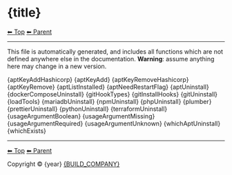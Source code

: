 # {title}

<!-- TEMPLATE header 2 -->
[⬅ Top](index.md) [⬅ Parent ](../index.md)
<hr />

This file is automatically generated, and includes all functions which are not defined anywhere else in the documentation. **Warning**: assume anything here may change in a new version. 

{aptKeyAddHashicorp}
{aptKeyAdd}
{aptKeyRemoveHashicorp}
{aptKeyRemove}
{aptListInstalled}
{aptNeedRestartFlag}
{aptUninstall}
{dockerComposeUninstall}
{gitHookTypes}
{gitInstallHooks}
{gitUninstall}
{loadTools}
{mariadbUninstall}
{npmUninstall}
{phpUninstall}
{plumber}
{prettierUninstall}
{pythonUninstall}
{terraformUninstall}
{usageArgumentBoolean}
{usageArgumentMissing}
{usageArgumentRequired}
{usageArgumentUnknown}
{whichAptUninstall}
{whichExists}

<!-- TEMPLATE footer 5 -->
<hr />

[⬅ Top](index.md) [⬅ Parent ](../index.md)

Copyright &copy; {year} [{BUILD_COMPANY}]({BUILD_COMPANY_LINK}{title})
